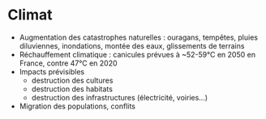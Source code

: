 # Climat

- Augmentation des catastrophes naturelles : ouragans, tempêtes, pluies diluviennes, inondations, montée des eaux, glissements de terrains
- Réchauffement climatique : canicules prévues à ~52-59°C en 2050 en France, contre 47°C en 2020
- Impacts prévisibles
  - destruction des cultures
  - destruction des habitats
  - destruction des infrastructures (électricité, voiries…)
- Migration des populations, conflits
